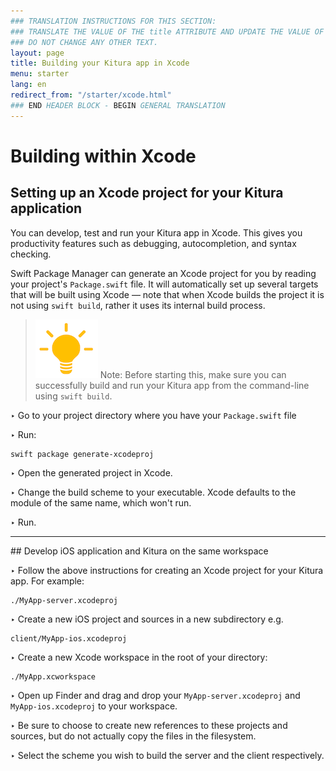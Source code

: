 ```yaml
---
### TRANSLATION INSTRUCTIONS FOR THIS SECTION:
### TRANSLATE THE VALUE OF THE title ATTRIBUTE AND UPDATE THE VALUE OF THE lang ATTRIBUTE.
### DO NOT CHANGE ANY OTHER TEXT.
layout: page
title: Building your Kitura app in Xcode
menu: starter
lang: en
redirect_from: "/starter/xcode.html"
### END HEADER BLOCK - BEGIN GENERAL TRANSLATION
---
```


<div class="titleBlock">
	<h1>Building within Xcode</h1>
</div>

## Setting up an Xcode project for your Kitura application

You can develop, test and run your Kitura app in Xcode. This gives you productivity features such as debugging, autocompletion, and syntax checking.

Swift Package Manager can generate an Xcode project for you by reading your project's `Package.swift` file. It will automatically set up several targets that will be built using Xcode &mdash; note that when Xcode builds the project it is not using `swift build`, rather it uses its internal build process.

> ![lightbulb] Note: Before starting this, make sure you can successfully build and run your Kitura app from the command-line using `swift build`.

<span class="arrow">&#8227;</span> Go to your project directory where you have your `Package.swift` file

<span class="arrow">&#8227;</span> Run:

```
swift package generate-xcodeproj
```

<span class="arrow">&#8227;</span> Open the generated project in Xcode.

<span class="arrow">&#8227;</span> Change the build scheme to your executable. Xcode defaults to the module of the same name, which won't run.

<span class="arrow">&#8227;</span> Run.

<hr>
## Develop iOS application and Kitura on the same workspace

<span class="arrow">&#8227;</span> Follow the above instructions for creating an Xcode project for your Kitura app. For example:

```
./MyApp-server.xcodeproj
```

<span class="arrow">&#8227;</span> Create a new iOS project and sources in a new subdirectory e.g.

```
client/MyApp-ios.xcodeproj
```

<span class="arrow">&#8227;</span> Create a new Xcode workspace in the root of your directory:

```
./MyApp.xcworkspace
```

<span class="arrow">&#8227;</span> Open up Finder and drag and drop your `MyApp-server.xcodeproj` and `MyApp-ios.xcodeproj` to your workspace.

<span class="arrow">&#8227;</span> Be sure to choose to create new references to these projects and sources, but do not actually copy the files in the filesystem.

<span class="arrow">&#8227;</span> Select the scheme you wish to build the server and the client respectively.


[lightbulb]: ../../assets/lightbulb-yellow.png
